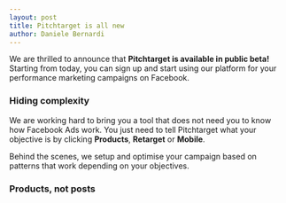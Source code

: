 ```yaml
---
layout: post
title: Pitchtarget is all new
author: Daniele Bernardi
---
```


We are thrilled to announce that **Pitchtarget is available in public beta!**
Starting from today, you can sign up and start using our platform for your
performance marketing campaigns on Facebook.

### Hiding complexity
We are working hard to bring you a tool that does not need you to know how
Facebook Ads work. You just need to tell Pitchtarget what your objective is by
clicking **Products**, **Retarget** or **Mobile**.

Behind the scenes, we setup and optimise your campaign based on patterns that
work depending on your objectives.

### Products, not posts
